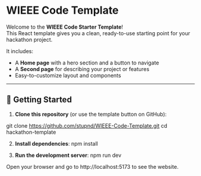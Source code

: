 # WIEEE Code Template

Welcome to the **WIEEE Code Starter Template**!  
This React template gives you a clean, ready-to-use starting point for your hackathon project.

It includes:  
- A **Home page** with a hero section and a button to navigate  
- A **Second page** for describing your project or features  
- Easy-to-customize layout and components  

---

## 🚀 Getting Started

1. **Clone this repository** (or use the template button on GitHub):

git clone https://github.com/stupnd/WIEEE-Code-Template.git
cd hackathon-template

2. **Install dependencies**:
npm install

3. **Run the development server**:
npm run dev

Open your browser and go to http://localhost:5173 to see the website.

